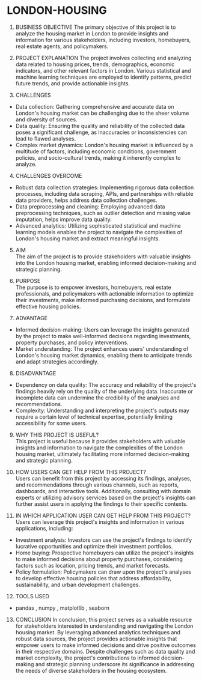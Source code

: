 # LONDON-HOUSING

1. BUSINESS OBJECTIVE
The primary objective of this project is to analyze the housing market in London to provide insights and information for various stakeholders, including investors, homebuyers, real estate agents, and policymakers.

2. PROJECT EXPLANATION 
The project involves collecting and analyzing data related to housing prices, trends, demographics, economic indicators, and other relevant factors in London. Various statistical and machine learning techniques are employed to identify patterns, predict future trends, and provide actionable insights.

3. CHALLENGES 
- Data collection: Gathering comprehensive and accurate data on London's housing market can be challenging due to the sheer volume and diversity of sources.
- Data quality: Ensuring the quality and reliability of the collected data poses a significant challenge, as inaccuracies or inconsistencies can lead to flawed analyses.
- Complex market dynamics: London's housing market is influenced by a multitude of factors, including economic conditions, government policies, and socio-cultural trends, making it inherently complex to analyze.

4. CHALLENGES OVERCOME  
- Robust data collection strategies: Implementing rigorous data collection processes, including data scraping, APIs, and partnerships with reliable data providers, helps address data collection challenges.
- Data preprocessing and cleaning: Employing advanced data preprocessing techniques, such as outlier detection and missing value imputation, helps improve data quality.
- Advanced analytics: Utilizing sophisticated statistical and machine learning models enables the project to navigate the complexities of London's housing market and extract meaningful insights.

5. AIM  
The aim of the project is to provide stakeholders with valuable insights into the London housing market, enabling informed decision-making and strategic planning.

6. PURPOSE  
The purpose is to empower investors, homebuyers, real estate professionals, and policymakers with actionable information to optimize their investments, make informed purchasing decisions, and formulate effective housing policies.

7. ADVANTAGE
- Informed decision-making: Users can leverage the insights generated by the project to make well-informed decisions regarding investments, property purchases, and policy interventions.
- Market understanding: The project enhances users' understanding of London's housing market dynamics, enabling them to anticipate trends and adapt strategies accordingly.

8. DISADVANTAGE 
- Dependency on data quality: The accuracy and reliability of the project's findings heavily rely on the quality of the underlying data. Inaccurate or incomplete data can undermine the credibility of the analyses and recommendations.
- Complexity: Understanding and interpreting the project's outputs may require a certain level of technical expertise, potentially limiting accessibility for some users.

9. WHY THIS PROJECT IS USEFUL?  
This project is useful because it provides stakeholders with valuable insights and information to navigate the complexities of the London housing market, ultimately facilitating more informed decision-making and strategic planning.

10. HOW USERS CAN GET HELP FROM THIS PROJECT?  
Users can benefit from this project by accessing its findings, analyses, and recommendations through various channels, such as reports, dashboards, and interactive tools. Additionally, consulting with domain experts or utilizing advisory services based on the project's insights can further assist users in applying the findings to their specific contexts.

11. IN WHICH APPLICATION USER CAN GET HELP FROM THIS PROJECT? 
Users can leverage this project's insights and information in various applications, including:
- Investment analysis: Investors can use the project's findings to identify lucrative opportunities and optimize their investment portfolios.
- Home buying: Prospective homebuyers can utilize the project's insights to make informed decisions about property purchases, considering factors such as location, pricing trends, and market forecasts.
- Policy formulation: Policymakers can draw upon the project's analyses to develop effective housing policies that address affordability, sustainability, and urban development challenges.

12. TOOLS USED  
- pandas , numpy , matplotlib , seaborn 
13. CONCLUSION 
In conclusion, this project serves as a valuable resource for stakeholders interested in understanding and navigating the London housing market. By leveraging advanced analytics techniques and robust data sources, the project provides actionable insights that empower users to make informed decisions and drive positive outcomes in their respective domains. Despite challenges such as data quality and market complexity, the project's contributions to informed decision-making and strategic planning underscore its significance in addressing the needs of diverse stakeholders in the housing ecosystem.

